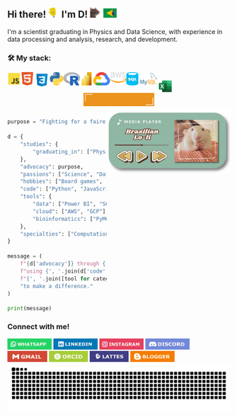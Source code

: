 ## Hi there! <img src="https://github.com/dsilvaphy/dsilvaphy/blob/main/images/gifs/waving.gif?raw=true" width="25">  I'm D! <img src="https://github.com/dsilvaphy/dsilvaphy/blob/main/images/gifs/rat.gif" width="25"> <img src="https://github.com/dsilvaphy/dsilvaphy/blob/main/images/gifs/br.gif" width="30"> 

I'm a scientist graduating in Physics and Data Science, with experience in data processing and analysis, research, and development.

### 🛠 My stack: 
<div style="display: inline_block;">
  <img align="left" alt="Js" height="30" width="30" src="https://github.com/dsilvaphy/dsilvaphy/blob/main/images/icons/javascript.png">&nbsp;&nbsp;&nbsp;
  <img align="left" alt="HTML" height="30" width="30" src="https://github.com/dsilvaphy/dsilvaphy/blob/main/images/icons/html.png">&nbsp;&nbsp;&nbsp;
  <img align="left" alt="CSS" height="36" width="36" src="https://github.com/dsilvaphy/dsilvaphy/blob/main/images/icons/css.png">&nbsp;&nbsp;&nbsp;
  <img align="left" alt="Python" height="30" width="30" src="https://github.com/dsilvaphy/dsilvaphy/blob/main/images/icons/python.png">&nbsp;&nbsp;&nbsp;
  <img align="left" alt="R" height="30" width="38" src="https://github.com/dsilvaphy/dsilvaphy/blob/main/images/icons/r.png">&nbsp;&nbsp;&nbsp;
  <img align="left" alt="PowerBI" height="30" width="30" src="https://github.com/dsilvaphy/dsilvaphy/blob/main/images/icons/powerbi.png">&nbsp;&nbsp;&nbsp;
  <img align="left" alt="gcp" height="30" width="38" src="https://github.com/dsilvaphy/dsilvaphy/blob/main/images/icons/googlecloud.png">&nbsp;&nbsp;&nbsp;
  <img align="left" alt="aws" height="24" width="37" src="https://github.com/dsilvaphy/dsilvaphy/blob/main/images/icons/aws.png">&nbsp;&nbsp;&nbsp;
  <img align="left" alt="sql" height="30" width="27" src="https://github.com/dsilvaphy/dsilvaphy/blob/main/images/icons/sql.png">&nbsp;&nbsp;
  <img align="left" alt="mysql" height="30" width="46" src="https://github.com/dsilvaphy/dsilvaphy/blob/main/images/icons/mysql.png">&nbsp;&nbsp;&nbsp;
  <img align="left" alt="excel" height="30" width="30" src="https://github.com/dsilvaphy/dsilvaphy/blob/main/images/icons/excel.png">&nbsp;&nbsp;&nbsp;&nbsp;&nbsp;&nbsp;
<div align="center">
  <a href="https://github.com/dsilvaphy/dsilvaphy/blob/main/Curr%C3%ADculo_DSilva.pdf" target="_blank">
    <img src="https://github.com/dsilvaphy/dsilvaphy/blob/main/images/badges/resume.gif" alt="resume" width="160" height="30">
  </a>
</div>

<div>
  <a href="https://dsilvaphy.itch.io/media-player-brazilian-lofi" target="_blank">
    <img align="right" src="https://github.com/dsilvaphy/dsilvaphy/blob/main/images/gifs/widget2.png" alt="resume" width="280" height="150">
  </a>
 
</div>
</div>

#####

```python
purpose = "Fighting for a fairer world for human and non-human animals"

d = {
    "studies": {
        "graduating_in": ["Physics", "Data Science"]
    },
    "advocacy": purpose,
    "passions": ["Science", "Data"],
    "hobbies": ["Board games", "Challenges"],
    "code": ["Python", "JavaScript", "HTML", "R"],
    "tools": {
        "data": ["Power BI", "SQL", "Excel"],
        "cloud": ["AWS", "GCP"],
        "bioinformatics": ["PyMOL", "NAMD", "VMD", "Packmol", "LAMMPS"]
    },
    "specialties": ["Computational Biophysics", "Statistical Physics"]
}

message = (
    f"{d['advocacy']} through {', '.join(d['passions'])}, "
    f"using {', '.join(d['code'])}, and "
    f"{', '.join([tool for category in d['tools'].values() for tool in category])} "
    "to make a difference."
)

print(message)

```

### Connect with me!
<div>
  <a href="https://wa.me/5548988402906" target="_blank">
    <img src="https://github.com/dsilvaphy/dsilvaphy/blob/main/images/badges/whatsapp.png" alt="WhatsApp" width="100" height="25"></a>
  <a href="https://www.linkedin.com/in/d-silvaa/" target="_blank">
    <img src="https://github.com/dsilvaphy/dsilvaphy/blob/main/images/badges/linkedin.png" alt="LinkedIn" width="100" height="25"></a>
  <a href="https://www.instagram.com/d.boacompanhia" target="_blank">
    <img src="https://github.com/dsilvaphy/dsilvaphy/blob/main/images/badges/instagram.png" alt="Instagram" width="100" height="25"></a>
  <a href="https://discord.com/users/deltax.d" target="_blank">
    <img src="https://github.com/dsilvaphy/dsilvaphy/blob/main/images/badges/discord.png" alt="Discord" width="100" height="25"></a>
  <a href="mailto:dsilva.fisica@gmail.com" target="_blank">
    <img src="https://github.com/dsilvaphy/dsilvaphy/blob/main/images/badges/gmail.png" alt="Gmail" width="90" height="25"></a>
  <a href="https://orcid.org/0000-0002-9512-8749" target="_blank">
    <img src="https://github.com/dsilvaphy/dsilvaphy/blob/main/images/badges/orcid.png" alt="ORCID" width="88" height="24.5"></a>
  <a href="https://lattes.cnpq.br/3846467208930655" target="_blank">
  <img src="https://github.com/dsilvaphy/dsilvaphy/blob/main/images/badges/lattes.png" alt="Lattes" width="88" height="25"></a>
   <a href="https://dboacompanhia.blogspot.com/" target="_blank">
  <img src="https://github.com/dsilvaphy/dsilvaphy/blob/main/images/badges/blogger.png" alt="Lattes" width="100" height="25"></a>
</div>

 

<picture align="left">
<source media="(prefers-color-scheme: dark)" srcset="https://raw.githubusercontent.com/dsilvaphy/dsilvaphy/output/github-contribution-grid-snake-dark.svg">
<source media="(prefers-color-scheme: light)" srcset="https://raw.githubusercontent.com/dsilvaphy/dsilvaphy/output/github-contribution-grid-snake-dark.svg">
<img align="center" alt="github contribution grid snake animation" src="https://raw.githubusercontent.com/dsilvaphy/dsilvaphy/output/github-contribution-grid-snake.svg">
</picture>
